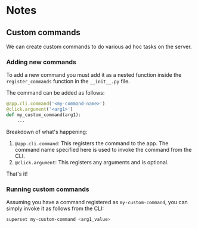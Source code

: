 Notes
=================

Custom commands 
---------------
We can create custom commands to do various ad hoc tasks on the server.

### Adding new commands
To add a new command you must add it as a nested function inside the `register_commands`
function in the `__init__.py` file. 

The command can be added as follows:
```python
@app.cli.command('<my-command-name>')
@click.argument('<arg1>')
def my_custom_command(arg1):
    ...
```
Breakdown of what's happening:
1. `@app.cli.command`: This registers the command to the app. The command name specified here is used
to invoke the command from the CLI.
2. `@click.argument`: This registers any arguments and is optional. 

That's it!

### Running custom commands
Assuming you have a command registered as `my-custom-command`, you can simply invoke it as follows from the CLI:
```bash
superset my-custom-command <arg1_value>
```